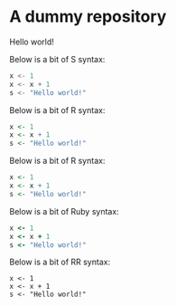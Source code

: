 # A dummy repository

Hello world!

Below is a bit of S syntax:
```s
x <- 1
x <- x + 1
s <- "Hello world!"
```

Below is a bit of R syntax:
```r
x <- 1
x <- x + 1
s <- "Hello world!"
```

Below is a bit of R syntax:
```R
x <- 1
x <- x + 1
s <- "Hello world!"
```

Below is a bit of Ruby syntax:
```ruby
x <- 1
x <- x + 1
s <- "Hello world!"
```

Below is a bit of RR syntax:
```rr
x <- 1
x <- x + 1
s <- "Hello world!"
```

